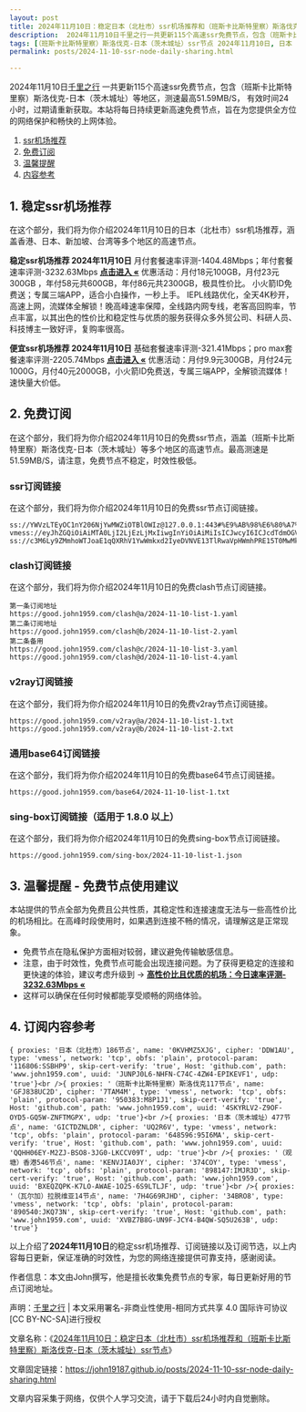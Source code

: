 ```yaml
---
layout: post
title: 2024年11月10日：稳定日本（北杜市）ssr机场推荐和（班斯卡比斯特里察）斯洛伐克-日本（茨木城址）ssr节点
description:  2024年11月10日千里之行一共更新115个高速ssr免费节点，包含（班斯卡比斯特里察）斯洛伐克-日本（茨木城址）等地区，测速最高51.59MB/S， 有效时间24小时，过期请重新获取。本站将每日持续更新高速免费节点，旨在为您提供全方位的网络保护和畅快的上网体验
tags: [（班斯卡比斯特里察）斯洛伐克-日本（茨木城址）ssr节点 2024年11月10日, 日本（北杜市）稳定ssr机场推荐 2024年11月10日]
permalink: posts/2024-11-10-ssr-node-daily-sharing.html

---
```



2024年11月10日[千里之行](https://john19187.github.io) 一共更新115个高速ssr免费节点，包含（班斯卡比斯特里察）斯洛伐克-日本（茨木城址）等地区，测速最高51.59MB/S， 有效时间24小时，过期请重新获取。本站将每日持续更新高速免费节点，旨在为您提供全方位的网络保护和畅快的上网体验。

1. [ssr机场推荐](#1-稳定ssr机场推荐)
2. [免费订阅](#2-免费订阅)
3. [温馨提醒](#3-温馨提醒---免费节点使用建议)
4. [内容参考](#4-订阅内容参考)

## 1. 稳定ssr机场推荐

在这个部分，我们将为你介绍2024年11月10日的日本（北杜市）ssr机场推荐，涵盖香港、日本、新加坡、台湾等多个地区的高速节点。

<div class="good cat1"><strong>稳定ssr机场推荐 2024年11月10日</strong> 月付套餐速率评测-1404.48Mbps；年付套餐速率评测-3232.63Mbps <strong><a href="https://good.john1959.com/lepl/2024-11-10" target="_blank">点击进入 «</a></strong> 优惠活动：月付18元100GB，月付23元300GB ，年付58元共600GB，年付86元共2300GB，极具性价比。 小火箭ID免费送；专属三端APP，适合小白操作，一秒上手。 IEPL线路优化，全天4K秒开，高速上网，流媒体全解锁！晚高峰速率保障，全线路内网专线，老客高回购率，节点丰富，以其出色的性价比和稳定性与优质的服务获得众多外贸公司、科研人员、科技博主一致好评，复购率很高。</div><div class="good cat2">

<strong>便宜ssr机场推荐 2024年11月10日</strong> 基础套餐速率评测-321.41Mbps；pro max套餐速率评测-2205.74Mbps <strong><a href="https://good.john1959.com/cheap/2024-11-10" target="_blank">点击进入 «</a></strong> 优惠活动：月付9.9元300GB，月付24元1000G，月付40元2000GB，小火箭ID免费送，专属三端APP，全解锁流媒体！速快量大价低。</div>

## 2. 免费订阅

在这个部分，我们将为你介绍2024年11月10日的免费ssr节点，涵盖（班斯卡比斯特里察）斯洛伐克-日本（茨木城址）等多个地区的高速节点。最高测速是51.59MB/S，请注意，免费节点不稳定，时效性极低。

### ssr订阅链接

在这个部分，我们将为你介绍2024年11月10日的免费ssr节点订阅链接。

```
ss://YWVzLTEyOC1nY206NjYwMWZiOTBlOWIz@127.0.0.1:443#%E9%AB%98%E6%80%A7%E4%BB%B7%E6%AF%94%E6%9C%BA%E5%9C%BA%3Ahttps%3A%2F%2Fkfyun.uk
vmess://eyJhZGQiOiAiMTA0LjI2LjEzLjMxIiwgInYiOiAiMiIsICJwcyI6ICJcdTdmOGVcdTU2ZmQgQ2xvdWRGbGFyZVx1ODI4Mlx1NzBiOSIsICJwb3J0IjogMjA4NiwgImlkIjogImU5ZTNjYzEzLWRiNDgtNGNjMS04YzI0LTc2MjY0MzlhNTMzOSIsICJhaWQiOiAiMCIsICJuZXQiOiAid3MiLCAidHlwZSI6ICIiLCAiaG9zdCI6ICJpcDEuMTc4OTAzNC54eXoiLCAicGF0aCI6ICJnaXRodWIuY29tL0FsdmluOTk5OSIsICJ0bHMiOiAiIn0=
ss://c3M6Ly9ZMmhoWTJoaE1qQXRhV1YwWmkxd2IyeDVNVE13TlRwaVpHWmhPRE15T0MwMk1ESm1MVFJoTm1VdFlqQXdaUzB6T1RObE5ESXhOV0kzTkdZ@free.2apzhfa:31115#9%7C%F0%9F%87%AF%F0%9F%87%B5%E6%97%A5%E6%9C%AC%2003%20%7C%201x%20JP
```

### clash订阅链接

在这个部分，我们将为你介绍2024年11月10日的免费clash节点订阅链接。

```
第一条订阅地址
https://good.john1959.com/clash@a/2024-11-10-list-1.yaml
第二条订阅地址
https://good.john1959.com/clash@b/2024-11-10-list-2.yaml
第二条备用
https://good.john1959.com/clash@c/2024-11-10-list-3.yaml
https://good.john1959.com/clash@d/2024-11-10-list-4.yaml
```

### v2ray订阅链接

在这个部分，我们将为你介绍2024年11月10日的免费v2ray节点订阅链接。

```
https://good.john1959.com/v2ray@a/2024-11-10-list-1.txt
https://good.john1959.com/v2ray@b/2024-11-10-list-2.txt
```

### 通用base64订阅链接

在这个部分，我们将为你介绍2024年11月10日的免费base64节点订阅链接。

```
https://good.john1959.com/base64/2024-11-10-list-1.txt
```

### sing-box订阅链接（适用于 1.8.0 以上）

在这个部分，我们将为你介绍2024年11月10日的免费sing-box节点订阅链接。

```
https://good.john1959.com/sing-box/2024-11-10-list-1.json
```

## 3. 温馨提醒 - 免费节点使用建议

本站提供的节点全部为免费且公共性质，其稳定性和连接速度无法与一些高性价比的机场相比。在高峰时段使用时，如果遇到连接不畅的情况，请理解这是正常现象。

- 免费节点在隐私保护方面相对较弱，建议避免传输敏感信息。
- 注意，由于时效性，免费节点可能会出现连接问题。为了获得更稳定的连接和更快速的体验，建议考虑升级到 → <strong>[高性价比且优质的机场：今日速率评测- 3232.63Mbps «](https://good.john1959.com/lepl/2024-11-10)</strong>
- 这样可以确保在任何时候都能享受顺畅的网络体验。

## 4. 订阅内容参考

```
{ proxies: '日本（北杜市）186节点', name: '0KVHMZ5XJG', cipher: 'DDW1AU', type: 'vmess', network: 'tcp', obfs: 'plain', protocol-param: '116806:SSBHP9', skip-cert-verify: 'true', Host: 'github.com', path: 'www.john1959.com', uuid: 'JUNPJ0L6-NHFN-C74C-4ZW4-EPIKEVF1', udp: 'true'}<br />{ proxies: '（班斯卡比斯特里察）斯洛伐克117节点', name: 'GFJ838UC2D', cipher: '7TAM4M', type: 'vmess', network: 'tcp', obfs: 'plain', protocol-param: '950383:M8P1J1', skip-cert-verify: 'true', Host: 'github.com', path: 'www.john1959.com', uuid: '4SKYRLV2-Z9OF-OYD5-GQ5W-ZNFTMGPX', udp: 'true'}<br />{ proxies: '日本（茨木城址）477节点', name: 'GICTDZNLDR', cipher: 'UQ2R6V', type: 'vmess', network: 'tcp', obfs: 'plain', protocol-param: '648596:95I6MA', skip-cert-verify: 'true', Host: 'github.com', path: 'www.john1959.com', uuid: 'QQHH06EY-M2ZJ-BSO8-3JG0-LKCCV09T', udp: 'true'}<br />{ proxies: '（观塘）香港546节点', name: 'KENVJIA0JY', cipher: '374COY', type: 'vmess', network: 'tcp', obfs: 'plain', protocol-param: '898147:IMJR3D', skip-cert-verify: 'true', Host: 'github.com', path: 'www.john1959.com', uuid: 'BXEQZQPK-K7LO-AWAE-1O25-6S9LTLJF', udp: 'true'}<br />{ proxies: '（瓦尔加）拉脱维亚14节点', name: '7H4G69RJHD', cipher: '34BRO8', type: 'vmess', network: 'tcp', obfs: 'plain', protocol-param: '890540:JKQ73N', skip-cert-verify: 'true', Host: 'github.com', path: 'www.john1959.com', uuid: 'XVBZ7B8G-UN9F-JCY4-B4QW-SQ5U263B', udp: 'true'}
```

以上介绍了<strong>2024年11月10日</strong>的稳定ssr机场推荐、订阅链接以及订阅节选，以上内容每日更新，保证准确的时效性，为您的网络连接提供可靠支持，感谢阅读。

作者信息：本文由John撰写，他是擅长收集免费节点的专家，每日更新好用的节点订阅地址。

声明：[千里之行](https://john19187.github.io) | 本文采用署名-非商业性使用-相同方式共享 4.0 国际许可协议[CC BY-NC-SA]进行授权

文章名称：《[2024年11月10日：稳定日本（北杜市）ssr机场推荐和（班斯卡比斯特里察）斯洛伐克-日本（茨木城址）ssr节点](https://john19187.github.io/posts/2024-11-10-ssr-node-daily-sharing.html)》

文章固定链接：https://john19187.github.io/posts/2024-11-10-ssr-node-daily-sharing.html


文章内容采集于网络，仅供个人学习交流，请于下载后24小时内自觉删除。

